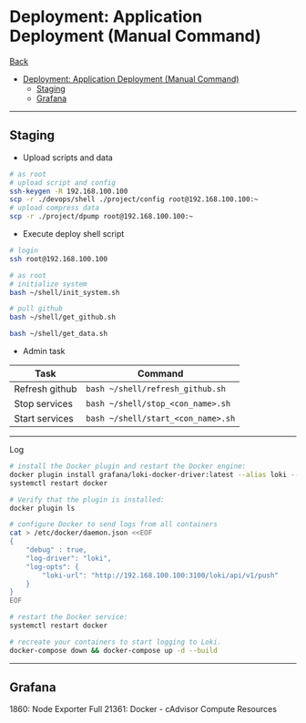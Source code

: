 # Deployment: Application Deployment (Manual Command)

[Back](../../README.md)

- [Deployment: Application Deployment (Manual Command)](#deployment-application-deployment-manual-command)
  - [Staging](#staging)
  - [Grafana](#grafana)

---

## Staging

- Upload scripts and data

```sh
# as root
# upload script and config
ssh-keygen -R 192.168.100.100
scp -r ./devops/shell ./project/config root@192.168.100.100:~
# upload compress data
scp -r ./project/dpump root@192.168.100.100:~
```

- Execute deploy shell script

```sh
# login
ssh root@192.168.100.100

# as root
# initialize system
bash ~/shell/init_system.sh

# pull github
bash ~/shell/get_github.sh

bash ~/shell/get_data.sh
```

- Admin task

| Task           | Command                            |
| -------------- | ---------------------------------- |
| Refresh github | `bash ~/shell/refresh_github.sh`   |
| Stop services  | `bash ~/shell/stop_<con_name>.sh`  |
| Start services | `bash ~/shell/start_<con_name>.sh` |

---

Log

```sh
# install the Docker plugin and restart the Docker engine:
docker plugin install grafana/loki-docker-driver:latest --alias loki --grant-all-permissions
systemctl restart docker

# Verify that the plugin is installed:
docker plugin ls

# configure Docker to send logs from all containers
cat > /etc/docker/daemon.json <<EOF
{
    "debug" : true,
    "log-driver": "loki",
    "log-opts": {
        "loki-url": "http://192.168.100.100:3100/loki/api/v1/push"
    }
}
EOF

# restart the Docker service:
systemctl restart docker

# recreate your containers to start logging to Loki.
docker-compose down && docker-compose up -d --build
```

---

## Grafana

1860: Node Exporter Full
21361: Docker - cAdvisor Compute Resources